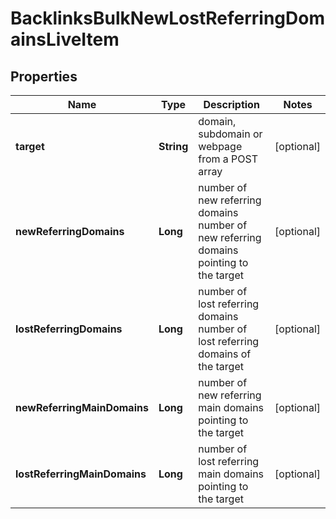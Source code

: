 

# BacklinksBulkNewLostReferringDomainsLiveItem


## Properties

| Name | Type | Description | Notes |
|------------ | ------------- | ------------- | -------------|
|**target** | **String** | domain, subdomain or webpage from a POST array |  [optional] |
|**newReferringDomains** | **Long** | number of new referring domains number of new referring domains pointing to the target |  [optional] |
|**lostReferringDomains** | **Long** | number of lost referring domains number of lost referring domains of the target |  [optional] |
|**newReferringMainDomains** | **Long** | number of new referring main domains pointing to the target |  [optional] |
|**lostReferringMainDomains** | **Long** | number of lost referring main domains pointing to the target |  [optional] |



